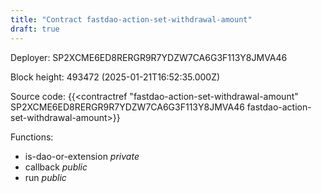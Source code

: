 ```yaml
---
title: "Contract fastdao-action-set-withdrawal-amount"
draft: true
---
```

Deployer: SP2XCME6ED8RERGR9R7YDZW7CA6G3F113Y8JMVA46


 



Block height: 493472 (2025-01-21T16:52:35.000Z)

Source code: {{<contractref "fastdao-action-set-withdrawal-amount" SP2XCME6ED8RERGR9R7YDZW7CA6G3F113Y8JMVA46 fastdao-action-set-withdrawal-amount>}}

Functions:

* is-dao-or-extension _private_
* callback _public_
* run _public_
